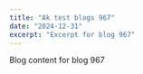 ```yaml
---
title: "Ak test blogs 967"
date: "2024-12-31"
excerpt: "Excerpt for blog 967"
---
```


Blog content for blog 967